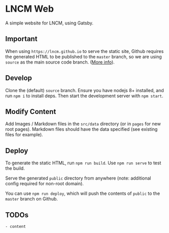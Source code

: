 # LNCM Web

A simple website for LNCM, using Gatsby.

## Important

When using `https://lncm.github.io` to serve the static site, Github requires the generated HTML to be published to the `master` branch, so we are using `source` as the main source code branch. ([More info](https://www.gatsbyjs.org/docs/how-gatsby-works-with-github-pages/)).

## Develop

Clone the (default) `source` branch. Ensure you have nodejs 8+ installed, and run `npm i` to install deps. Then start the development server with `npm start`.

## Modify Content

Add Images / Markdown files in the `src/data` directory (or in `pages` for new root pages). Markdown files should have the data specified (see existing files for example).

## Deploy

To generate the static HTML, run `npm run build`.  Use `npm run serve` to test the build.

Serve the generated `public` directory from anywhere (note: additional config required for non-root domain).

You can use `npm run deploy`, which will push the contents of `public` to the `master` branch on Github.

## TODOs

```
- content
```
